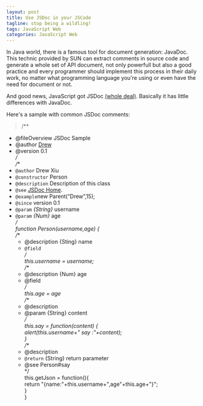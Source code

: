```yaml
---
layout: post
title: Use JSDoc in your JSCode
tagline: stop being a wildling!
tags: JavaScript Web
categories: JavaScript Web
---
```


In Java world, there is a famous tool for document generation: JavaDoc. This technic provided by SUN can extract comments in source code and generate a whole set of API document, not only powerfull but also a good practice and every programmer should implement this process in their daily work, no matter what programming language you're using or even have the need for document or not.

And good news, JavaScript got JSDoc [(whole deal)](http://http://usejsdoc.org/). Basically it has little differences with JavaDoc.

Here's a sample with common JSDoc comments:

 
>/**    
* @fileOverview JSDoc Sample   
* @author <a href="noru.github.com">Drew</a>    
* @version 0.1    
*/    
/**    
* `@author` Drew Xiu   
* `@constructor` Person    
* `@description` Description of this class    
* `@see` <a href="http://usejsdoc.org/">JSDoc Home</a >.    
* `@example`new Parent(“Drew”,15);    
* `@since` version 0.1    
* `@param` _{String}_ username   
* `@param` _{Num}_ age   
*/    
function Person(username,age) {    
  /**    
  * @description {Sting} name   
  * `@field`    
  */    
  this.username = username;    
  /**    
  * @description {Num} age   
  * @field    
  */    
  this.age = age    
  /**    
  * @description   
  * @param {String} content   
  */    
  this.say = function(content) {    
    alert(this.username+" say :"+content);    
  }    
  /**    
  * @description    
  * `@return` {String} return parameter   
  * @see Person#say    
  */    
  this.getJson = function(){    
    return "{name:"+this.username+",age"+this.age+"}";    
  }    
}    
